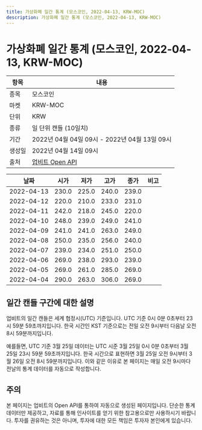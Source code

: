```yaml
---
title: 가상화폐 일간 통계 (모스코인, 2022-04-13, KRW-MOC)
description: 가상화폐 일간 통계 (모스코인, 2022-04-13, KRW-MOC)
---
```



가상화폐 일간 통계 (모스코인, 2022-04-13, KRW-MOC)
===

|항목|내용|
|--|--|
|종목|모스코인|
|마켓|KRW-MOC|
|단위|KRW|
|종류|일 단위 캔들 (10일치)|
|기간|2022년 04월 04일 09시 - 2022년 04월 13일 09시|
|생성일|2022년 04월 14일 09시|
|출처|[업비트 Open API](https://docs.upbit.com)|


|날짜|시가|저가|고가|종가|비고|
|--|--|--|--|--|--|
|2022-04-13|230.0|225.0|240.0|239.0|    |
|2022-04-12|220.0|210.0|233.0|231.0|    |
|2022-04-11|242.0|218.0|245.0|220.0|    |
|2022-04-10|248.0|239.0|249.0|241.0|    |
|2022-04-09|241.0|241.0|263.0|249.0|    |
|2022-04-08|250.0|235.0|256.0|240.0|    |
|2022-04-07|239.0|234.0|251.0|250.0|    |
|2022-04-06|269.0|238.0|293.0|239.0|    |
|2022-04-05|269.0|261.0|285.0|269.0|    |
|2022-04-04|290.0|263.0|306.0|269.0|    |


일간 캔들 구간에 대한 설명
---


업비트의 일간 캔들은 세계 협정시(UTC) 기준입니다. 
UTC 기준 0시 0분 0초부터 23시 59분 59초까지입니다. 
한국 시간인 KST 기준으로는 전일 오전 9시부터 다음날 오전 8시 59분까지입니다. 


예를들면, UTC 기준 3월 25일 데이터는 UTC 시준 3월 25일 0시 0분 0초부터 3월 25일 23시 59분 59초까지입니다. 
한국 시간으로 표현하면 3월 25일 오전 9시부터 3월 26일 오전 8시 59분까지입니다. 
이와 같은 이유로 본 페이지는 매일 오전 9시마다 전날의 통계 데이터를 자동으로 작성합니다. 


주의
---


본 페이지는 업비트의 Open API를 통하여 자동으로 생성된 페이지입니다. 
단순한 통계 데이터만 제공하고, 자료를 통해 인사이트를 얻기 위한 참고용으로만 사용하시기 바랍니다. 
투자를 권유하는 것은 아니며, 투자에 대한 모든 책임은 투자자 본인에게 있습니다. 
